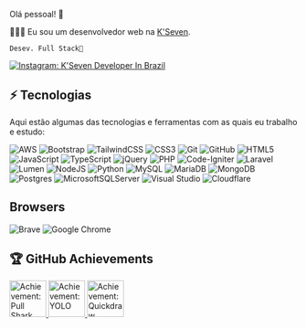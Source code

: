 Olá pessoal! 👋

👨🏻‍💻 Eu sou um desenvolvedor web na [K'Seven](https://github.com/ksevendev/).

    Desev. Full Stack🌴

[![Instagram: K'Seven Developer In Brazil](https://img.shields.io/badge/-@ksevendev-red?style=flat-square&logo=instagram&logoColor=white&link=https://instagram.com/ksevendev/)](https://instagram.com/ksevendev)


## ⚡ Tecnologias
Aqui estão algumas das tecnologias e ferramentas com as quais eu trabalho e estudo:

![AWS](https://img.shields.io/badge/AWS-%23FF9900.svg?style=for-the-badge&logo=amazon-aws&logoColor=white)
![Bootstrap](https://img.shields.io/badge/bootstrap-%238511FA.svg?style=for-the-badge&logo=bootstrap&logoColor=white)
![TailwindCSS](https://img.shields.io/badge/tailwindcss-%2338B2AC.svg?style=for-the-badge&logo=tailwind-css&logoColor=white)
![CSS3](https://img.shields.io/badge/css3-%231572B6.svg?style=for-the-badge&logo=css3&logoColor=white)
![Git](https://img.shields.io/badge/git-%23F05033.svg?style=for-the-badge&logo=git&logoColor=white)
![GitHub](https://img.shields.io/badge/github-%23121011.svg?style=for-the-badge&logo=github&logoColor=white)
![HTML5](https://img.shields.io/badge/html5-%23E34F26.svg?style=for-the-badge&logo=html5&logoColor=white)
![JavaScript](https://img.shields.io/badge/javascript-%23323330.svg?style=for-the-badge&logo=javascript&logoColor=%23F7DF1E)
![TypeScript](https://img.shields.io/badge/typescript-%23007ACC.svg?style=for-the-badge&logo=typescript&logoColor=white)
![jQuery](https://img.shields.io/badge/jquery-%230769AD.svg?style=for-the-badge&logo=jquery&logoColor=white)
![PHP](https://img.shields.io/badge/php-%23777BB4.svg?style=for-the-badge&logo=php&logoColor=white)
![Code-Igniter](https://img.shields.io/badge/CodeIgniter-%23EF4223.svg?style=for-the-badge&logo=codeIgniter&logoColor=white)
![Laravel](https://img.shields.io/badge/laravel-%23FF2D20.svg?style=for-the-badge&logo=laravel&logoColor=white)
![Lumen](https://img.shields.io/badge/-Lumen-EA462F?style=flat-square&logo=Lumen&logoColor=white)
![NodeJS](https://img.shields.io/badge/node.js-6DA55F?style=for-the-badge&logo=node.js&logoColor=white)
![Python](https://img.shields.io/badge/python-3670A0?style=for-the-badge&logo=python&logoColor=ffdd54)
![MySQL](https://img.shields.io/badge/mysql-%2300f.svg?style=for-the-badge&logo=mysql&logoColor=white)
![MariaDB](https://img.shields.io/badge/MariaDB-003545?style=for-the-badge&logo=mariadb&logoColor=white)
![MongoDB](https://img.shields.io/badge/MongoDB-%234ea94b.svg?style=for-the-badge&logo=mongodb&logoColor=white)
![Postgres](https://img.shields.io/badge/postgres-%23316192.svg?style=for-the-badge&logo=postgresql&logoColor=white)
![MicrosoftSQLServer](https://img.shields.io/badge/Microsoft%20SQL%20Server-CC2927?style=for-the-badge&logo=microsoft%20sql%20server&logoColor=white)
![Visual Studio](https://img.shields.io/badge/Visual%20Studio-5C2D91.svg?style=for-the-badge&logo=visual-studio&logoColor=white)
![Cloudflare](https://img.shields.io/badge/Cloudflare-F38020?style=for-the-badge&logo=Cloudflare&logoColor=white)

## Browsers
![Brave](https://img.shields.io/badge/Brave-FB542B?style=for-the-badge&logo=Brave&logoColor=white)
![Google Chrome](https://img.shields.io/badge/Google%20Chrome-4285F4?style=for-the-badge&logo=GoogleChrome&logoColor=white)

## 🏆 GitHub Achievements
<div class="d-flex flex-wrap">
  <a href="https://github.com/k7brasil?achievement=pull-shark&amp;tab=achievements" class="position-relative">
    <img src="https://github.githubassets.com/images/modules/profile/achievements/pull-shark-default.png" data-hovercard-type="achievement" data-hovercard-url="https://github.com/users/k7brasil/achievements/pull-shark/detail?hovercard=1" width="64" alt="Achievement: Pull Shark" data-view-component="true" class="achievement-badge-sidebar">
  </a>
  <a href="https://github.com/k7brasil?achievement=yolo&amp;tab=achievements" class="position-relative">
    <img src="https://github.githubassets.com/images/modules/profile/achievements/yolo-default.png" data-hovercard-type="achievement" data-hovercard-url="https://github.com/users/k7brasil/achievements/yolo/detail?hovercard=1" width="64" alt="Achievement: YOLO" data-view-component="true" class="achievement-badge-sidebar">
  </a>
  <a href="https://github.com/k7brasil?achievement=quickdraw&amp;tab=achievements" class="position-relative">
   <img src="https://github.githubassets.com/images/modules/profile/achievements/quickdraw-default--medium-dark.png" data-hovercard-type="achievement" data-hovercard-url="https://github.com/users/k7brasil/achievements/quickdraw/detail?hovercard=1" width="64" alt="Achievement: Quickdraw" data-view-component="true" class="achievement-badge-sidebar">
  </a>
</div>

